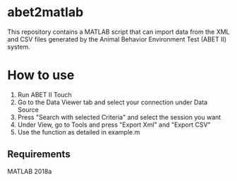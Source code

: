 # abet2matlab
This repository contains a MATLAB script that can import data from the XML and CSV files generated by the Animal Behavior Environment Test (ABET II) system.

# How to use
1. Run ABET II Touch
2. Go to the Data Viewer tab and select your connection under Data Source
3. Press "Search with selected Criteria" and select the session you want
4. Under View, go to Tools and press "Export Xml" and "Export CSV"
5. Use the function as detailed in example.m

## Requirements
MATLAB 2018a
